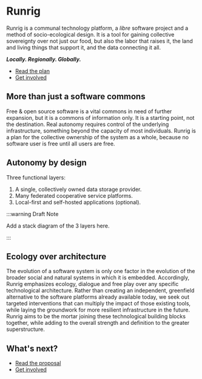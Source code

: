 <!-- SECTION 1 -->
# Runrig
Runrig is a communal technology platform, a _libre_ software project and a
method of socio-ecological design. It is a tool for gaining collective
sovereignty over not just our food, but also the labor that raises it, the land
and living things that support it, and the data connecting it all.

___Locally. Regionally. Globally.___

<!-- Call-to-Action -->
- [Read the plan](overview.md)
- [Get involved](contact.md)



<!-- SECTION 2 -->
## More than just a software commons
Free & open source software is a vital commons in need of further expansion, but it is a commons of information only. It is a starting point, not the destination. Real autonomy requires control of the underlying infrastructure, something beyond the capacity of most individuals. Runrig is a plan for the collective ownership of the system as a whole, because no software user is free until all users are free.



<!-- SECTION 3 -->
## Autonomy by design
Three functional layers:

1. A single, collectively owned data storage provider.
2. Many federated cooperative service platforms.
3. Local-first and self-hosted applications (optional).

:::warning Draft Note

Add a stack diagram of the 3 layers here.

:::



<!-- SECTION 4 -->
## Ecology over architecture
The evolution of a software system is only one factor in the evolution of the broader social and natural systems in which it is embedded. Accordingly, Runrig emphasizes ecology, dialogue and free play over any specific technological architecture. Rather than creating an independent, greenfield alternative to the software platforms already available today, we seek out targeted interventions that can multiply the impact of those existing tools, while laying the groundwork for more resilient infrastructure in the future. Runrig aims to be the mortar joining these technological building blocks together, while adding to the overall strength and definition to the greater superstructure.



<!-- SECTION 5 -->
## What's next?
<!-- Repeat the Call-to-Action -->
- [Read the proposal](overview.md)
- [Get involved](contact.md)
